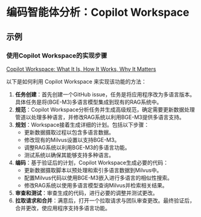 # 编码智能体分析：Copilot Workspace

## 示例

### 使用Copilot Workspace的实现步骤

[Copilot Workspace: What It Is, How It Works, Why It Matters](https://zilliz.com/blog/what-is-copilot-workspace-and-why-it-matters)

以下是如何利用 Copilot Workspace 来实现该功能的方法：

1. **任务创建**：首先创建一个GitHub issue，任务是将应用程序改为多语言版本。具体任务是将(BGE-M3)多语言模型集成到现有的RAG系统中。
2. **规范**：Copilot Workspace分析任务并生成高级规范，确定需要更新数据处理管道以处理多种语言，并修改RAG系统以利用BGE-M3提供多语言支持。
3. **规划**：Workspace接着生成详细的计划。包括以下步骤：
    - 更新数据摄取过程以包含多语言数据。
    - 修改现有的Milvus设置以支持BGE-M3。
    - 调整RAG系统以利用BGE-M3的多语言功能。
    - 测试系统以确保其能够支持多种语言。
4. **编码**：基于验证后的计划，Copilot Workspace生成必要的代码：
    - 更新数据摄取脚本以预处理和索引多语言数据到Milvus中。
    - 配置Milvus代码以使用BGE-M3嵌入进行多语言的相似性搜索。
    - 修改RAG系统以使用多语言模型查询Milvus并检索相关结果。
5. **审查和测试**：审查生成的代码，进行必要的调整并测试更改。
6. **拉取请求和合并**：满意后，打开一个拉取请求与团队审查更改。最终验证后，合并更改，使应用程序支持多语言功能。
